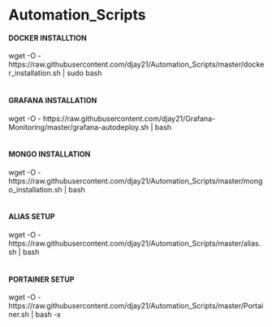 # Automation_Scripts

<h4> DOCKER INSTALLTION </h4> 
wget -O - https://raw.githubusercontent.com/djay21/Automation_Scripts/master/docker_installation.sh | sudo bash <br> <br>

<h4> GRAFANA INSTALLATION </h4>
wget -O - https://raw.githubusercontent.com/djay21/Grafana-Monitoring/master/grafana-autodeploy.sh | bash <br> <br>


<h4> MONGO INSTALLATION </h4>
wget -O - https://raw.githubusercontent.com/djay21/Automation_Scripts/master/mongo_installation.sh | bash <br> <br>

<h4> ALIAS SETUP </h4>
wget -O - https://raw.githubusercontent.com/djay21/Automation_Scripts/master/alias.sh | bash <br> <br>

<h4> PORTAINER SETUP </h4>
wget -O - https://raw.githubusercontent.com/djay21/Automation_Scripts/master/Portainer.sh | bash -x <br> <br>


